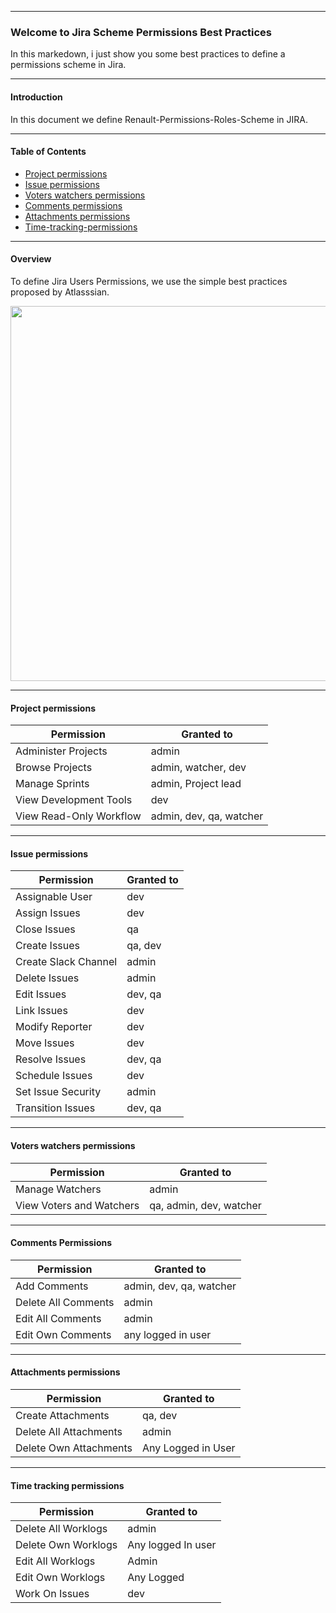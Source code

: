 -----------------
### Welcome to Jira Scheme Permissions Best Practices

In this markedown, i just show you some best practices to define a permissions scheme in Jira.

------------------------
#### Introduction
In this document we define Renault-Permissions-Roles-Scheme in JIRA.

------------------------
#### Table of Contents

 - [Project permissions](#project-permissions)
 - [Issue permissions](#issue-permissions)
 - [Voters watchers permissions](#voters-watchers-permissions)
 - [Comments permissions](#comments-permissions)
 - [Attachments permissions](#attachments-permissions)
 - [Time-tracking-permissions](#time-tracking-permissions)

--------------
#### Overview 

To define Jira Users Permissions, we use the simple best practices proposed by Atlasssian.

<p align="center">
<img src="https://confluence.atlassian.com/jirakb/files/717062767/717062763/1/1424935513012/Permissions-Beta.png" width='600' >
</p>



------------------------
#### Project permissions

| Permission | Granted to |
| --- | --- |
| Administer Projects | admin |
| Browse Projects  | admin, watcher, dev |
| Manage Sprints | admin, Project lead | 
| View Development Tools| dev | 
| View Read-Only Workflow | admin, dev, qa, watcher | 

------------------------
#### Issue permissions

| Permission | Granted to |
| --- | --- |
| Assignable User | dev | 
| Assign Issues  | dev |
| Close Issues | qa | 
| Create Issues | qa, dev | 
| Create Slack Channel | admin | 
| Delete Issues| admin | 
| Edit Issues | dev, qa | 
| Link Issues | dev | 
| Modify Reporter | dev | 
| Move Issues | dev |
| Resolve Issues | dev, qa |
| Schedule Issues | dev |
| Set Issue Security | admin |
| Transition Issues | dev, qa |

-----------------------------------
#### Voters watchers permissions

| Permission | Granted to |
| --- | --- |
| Manage Watchers | admin |
| View Voters and Watchers | qa, admin, dev, watcher |

-----------------------------
#### Comments Permissions

| Permission | Granted to |
| --- | --- |
| Add Comments | admin, dev, qa, watcher |
| Delete All Comments | admin |
| Edit All Comments | admin | 
| Edit Own Comments | any logged in user | 


-----------------------------
#### Attachments permissions

| Permission | Granted to |
| --- | --- |
| Create Attachments | qa, dev |
| Delete All Attachments | admin | 
| Delete Own Attachments | Any Logged in User | 

-----------------------------
#### Time tracking permissions

| Permission | Granted to |
| --- | --- |
| Delete All Worklogs | admin |
| Delete Own Worklogs | Any logged In user| 
| Edit All Worklogs | Admin | 
| Edit Own Worklogs | Any Logged | 
| Work On Issues | dev | 

